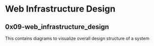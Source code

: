 # Web Infrastructure Design
## 0x09-web_infrastructure_design
This contains diagrams to visualize overall design structure of a system
